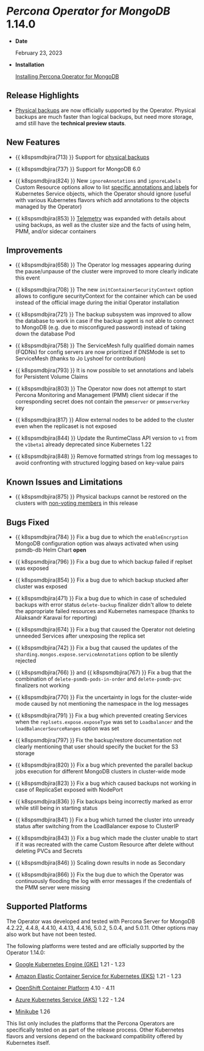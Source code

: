 # *Percona Operator for MongoDB* 1.14.0

* **Date**

    February 23, 2023

* **Installation**

    [Installing Percona Operator for MongoDB](../index.md#quickstart-guides)

## Release Highlights

* [Physical backups](backups-about.md#physical) are now officially supported by the Operator. Physical backups are much faster than logical backups, but need more storage, amd still have the **technical preview stauts**.

## New Features

* {{ k8spsmdbjira(713) }} Support for [physical backups](backups-about.md#physical)

* {{ k8spsmdbjira(737) }} Support for MongoDB 6.0

* {{ k8spsmdbjira(824) }} New `ignoreAnnotations` and `ignoreLabels` Custom Resource options allow to list [specific annotations and labels](../annotations.md) for Kubernetes Service objects, which the Operator should ignore (useful with various Kubernetes flavors which add annotations to the objects managed by the Operator)

* {{ k8spsmdbjira(853) }} [Telemetry](../telemetry.md) was expanded with details about using backups, as well as the cluster size and the facts of using helm, PMM, and/or sidecar containers

## Improvements

* {{ k8spsmdbjira(658) }} The Operator log messages appearing during the pause/unpause of the cluster were improved to more clearly indicate this event

* {{ k8spsmdbjira(708) }} The new `initContainerSecurityContext` option allows to configure securityContext for the container which can be used instead of the official image during the initial Operator installation

* {{ k8spsmdbjira(721) }} The backup subsystem was improved to allow the database to work in case if the backup agent is not able to connect to MongoDB (e.g. due to misconfigured password) instead of taking down the database Pod

* {{ k8spsmdbjira(758) }} The ServiceMesh fully qualified domain names (FQDNs) for config servers are now prioritized if DNSMode is set to ServiceMesh (thanks to Jo Lyshoel for contribution)

* {{ k8spsmdbjira(793) }} It is now possible to set annotations and labels for Persistent Volume Claims

* {{ k8spsmdbjira(803) }} The Operator now does not attempt to start Percona Monitoring and Management (PMM) client sidecar if the corresponding secret does not contain the `pmmserver` or `pmmserverkey` key

* {{ k8spsmdbjira(817) }} Allow external nodes to be added to the cluster even when the replicaset is not exposed

* {{ k8spsmdbjira(844) }} Update the RuntimeClass API version to `v1` from the `v1beta1` already deprecated since Kubernetes 1.22

* {{ k8spsmdbjira(848) }} Remove formatted strings from log messages to avoid confronting with structured logging based on key-value pairs

## Known Issues and Limitations

* {{ k8spsmdbjira(875) }} Physical backups cannot be restored on the clusters with [non-voting members](../arbiter.md#adding-non-voting-nodes) in this release

## Bugs Fixed

* {{ k8spsmdbjira(784) }} Fix a bug due to which the `enableEncryption` MongoDB configuration option was always activated when using psmdb-db Helm Chart  **open**

* {{ k8spsmdbjira(796) }} Fix a bug due to which backup failed if replset was exposed

* {{ k8spsmdbjira(854) }} Fix a bug due to which backup stucked after cluster was exposed

* {{ k8spsmdbjira(471) }} Fix a bug due to which in case of scheduled backups with error status `delete-backup` finalizer didn't allow to delete the appropriate failed resources and Kubernetes namespace (thanks to Aliaksandr Karavai for reporting)

* {{ k8spsmdbjira(674) }} Fix a bug that caused the Operator not deleting unneeded Services after unexposing the replica set

* {{ k8spsmdbjira(742) }} Fix a bug that caused the updates of the `sharding.mongos.expose.serviceAnnotations` option to be silently rejected

* {{ k8spsmdbjira(766) }} and {{ k8spsmdbjira(767) }}  Fix a bug that the combination of `delete-psmdb-pods-in-order` and `delete-psmdb-pvc` finalizers not working

* {{ k8spsmdbjira(770) }} Fix the uncertainty in logs for the cluster-wide mode caused by not mentioning the namespace in the log messages

* {{ k8spsmdbjira(791) }} Fix a bug which prevented creating Services when the `replsets.expose.exposeType` was set to `Loadbalancer` and the `loadBalancerSourceRanges` option was set

* {{ k8spsmdbjira(797) }} Fix the backup/restore documentation not clearly mentioning that user should specify the bucket for the S3 storage

* {{ k8spsmdbjira(820) }} Fix a bug which prevented the parallel backup jobs execution for different MongoDB clusters in cluster-wide mode
 
* {{ k8spsmdbjira(823) }} Fix a bug which caused backups not working in case of ReplicaSet exposed with NodePort
 
* {{ k8spsmdbjira(836) }} Fix backups being incorrectly marked as error while still being in starting status
 
* {{ k8spsmdbjira(841) }} Fix a bug which turned the cluster into unready status after switching from the LoadBalancer expose to ClusterIP
 
* {{ k8spsmdbjira(843) }} Fix a bug which made the cluster unable to start if it was recreated with the came Custom Resource after delete without deleting PVCs and Secrets

* {{ k8spsmdbjira(846) }} Scaling down results in node as Secondary
 
* {{ k8spsmdbjira(866) }} Fix the bug due to which the Operator was continuously flooding the log with error messages if the credentials of the PMM server were missing

## Supported Platforms

The Operator was developed and tested with Percona Server for MongoDB 4.2.22, 4.4.8, 4.4.10, 4.4.13, 4.4.16, 5.0.2, 5.0.4, and 5.0.11. Other options may also work but have not been tested.

The following platforms were tested and are officially supported by the Operator 1.14.0:

* [Google Kubernetes Engine (GKE)](https://cloud.google.com/kubernetes-engine) 1.21 - 1.23

* [Amazon Elastic Container Service for Kubernetes (EKS)](https://aws.amazon.com) 1.21 - 1.23

* [OpenShift Container Platform](https://www.redhat.com/en/technologies/cloud-computing/openshift) 4.10 - 4.11

* [Azure Kubernetes Service (AKS)](https://azure.microsoft.com/en-us/services/kubernetes-service/) 1.22 - 1.24

* [Minikube](https://github.com/kubernetes/minikube) 1.26

This list only includes the platforms that the Percona Operators are specifically tested on as part of the release process. Other Kubernetes flavors and versions depend on the backward compatibility offered by Kubernetes itself.
